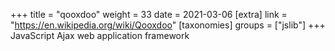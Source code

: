 +++
title = "qooxdoo"
weight = 33
date = 2021-03-06
[extra]
link = "https://en.wikipedia.org/wiki/Qooxdoo"
[taxonomies]
groups = ["jslib"]
+++
JavaScript Ajax web application framework

